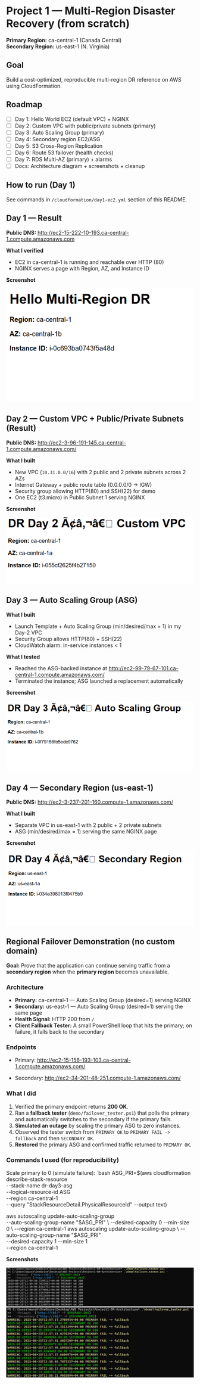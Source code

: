 # Project 1 — Multi-Region Disaster Recovery (from scratch)

**Primary Region:** ca-central-1 (Canada Central)  
**Secondary Region:** us-east-1 (N. Virginia)

## Goal
Build a cost-optimized, reproducible multi-region DR reference on AWS using CloudFormation.

## Roadmap
- [ ] Day 1: Hello World EC2 (default VPC) + NGINX
- [ ] Day 2: Custom VPC with public/private subnets (primary)
- [ ] Day 3: Auto Scaling Group (primary)
- [ ] Day 4: Secondary region EC2/ASG
- [ ] Day 5: S3 Cross-Region Replication
- [ ] Day 6: Route 53 failover (health checks)
- [ ] Day 7: RDS Multi-AZ (primary) + alarms
- [ ] Docs: Architecture diagram + screenshots + cleanup

## How to run (Day 1)
See commands in `/cloudformation/day1-ec2.yml` section of this README.
## Day 1 — Result

**Public DNS:** http://ec2-15-222-10-193.ca-central-1.compute.amazonaws.com

**What I verified**
- EC2 in ca-central-1 is running and reachable over HTTP (80)
- NGINX serves a page with Region, AZ, and Instance ID

**Screenshot**


![Day 1 Hello](demo/failover-test-screenshots/day1-hello.png)


## Day 2 — Custom VPC + Public/Private Subnets (Result)

**Public DNS:** http://ec2-3-96-191-145.ca-central-1.compute.amazonaws.com/

**What I built**
- New VPC (`10.31.0.0/16`) with 2 public and 2 private subnets across 2 AZs
- Internet Gateway + public route table (0.0.0.0/0 → IGW)
- Security group allowing HTTP(80) and SSH(22) for demo
- One EC2 (t3.micro) in Public Subnet 1 serving NGINX

**Screenshot**

![Day 2 — Custom VPC](demo/failover-test-screenshots/day2.png)
## Day 3 — Auto Scaling Group (ASG)

**What I built**
- Launch Template + Auto Scaling Group (min/desired/max = 1) in my Day-2 VPC
- Security Group allows HTTP(80) + SSH(22)
- CloudWatch alarm: in-service instances < 1

**What I tested**
- Reached the ASG-backed instance at http://ec2-99-79-67-101.ca-central-1.compute.amazonaws.com/
- Terminated the instance; ASG launched a replacement automatically

**Screenshot**

![Day 3 — ASG](demo/failover-test-screenshots/day3-asg.png)


## Day 4 — Secondary Region (us-east-1)

**Public DNS:** http://ec2-3-237-201-160.compute-1.amazonaws.com/

**What I built**
- Separate VPC in us-east-1 with 2 public + 2 private subnets
- ASG (min/desired/max = 1) serving the same NGINX page

**Screenshot**

![Day 4 — Secondary](demo/failover-test-screenshots/day4-secondary.png) 
## Regional Failover Demonstration (no custom domain) 

**Goal:** Prove that the application can continue serving traffic from a **secondary region** when the **primary region** becomes unavailable.

### Architecture
- **Primary:** ca-central-1 — Auto Scaling Group (desired=1) serving NGINX
- **Secondary:** us-east-1 — Auto Scaling Group (desired=1) serving the same page
- **Health Signal:** HTTP 200 from `/`
- **Client Fallback Tester:** A small PowerShell loop that hits the primary; on failure, it falls back to the secondary

### Endpoints
- Primary: http://ec2-15-156-193-103.ca-central-1.compute.amazonaws.com/

- Secondary: http://ec2-34-201-48-251.compute-1.amazonaws.com/

### What I did
1. Verified the primary endpoint returns **200 OK**.
2. Ran a **fallback tester** (`demo/failover_tester.ps1`) that polls the primary and automatically switches to the secondary if the primary fails.
3. **Simulated an outage** by scaling the primary ASG to zero instances.
4. Observed the tester switch from `PRIMARY OK` to `PRIMARY FAIL -> fallback` and then `SECONDARY OK`.
5. **Restored** the primary ASG and confirmed traffic returned to `PRIMARY OK`.

### Commands I used (for reproducibility)

Scale primary to 0 (simulate failure):
`bash
ASG_PRI=$(aws cloudformation describe-stack-resource \
  --stack-name dr-day3-asg \
  --logical-resource-id ASG \
  --region ca-central-1 \
  --query "StackResourceDetail.PhysicalResourceId" --output text)

aws autoscaling update-auto-scaling-group \
  --auto-scaling-group-name "$ASG_PRI" \
  --desired-capacity 0 --min-size 0 \
  --region ca-central-1
aws autoscaling update-auto-scaling-group \
  --auto-scaling-group-name "$ASG_PRI" \
  --desired-capacity 1 --min-size 1 \
  --region ca-central-1

**Screenshots**

![Day 4 — Before (Primary OK)](demo/failover-test-screenshots/day4-failover-before.png)
![Day 4 — After (Secondary Serving)](demo/failover-test-screenshots/day4-failover-after.png)

